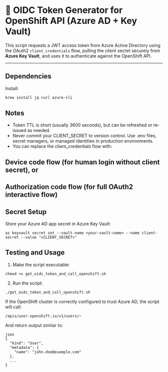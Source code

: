 # 🔐 OIDC Token Generator for OpenShift API (Azure AD + Key Vault)

This script requests a JWT access token from Azure Active Directory using the OAuth2 `client_credentials` flow, pulling the client secret securely from **Azure Key Vault**, and uses it to authenticate against the OpenShift API.

---

## Dependencies

Install:

```bash
brew install jq curl azure-cli
```
## Notes
* Token TTL is short (usually 3600 seconds), but can be refreshed or re-issued as needed.
* Never commit your CLIENT_SECRET to version control. Use .env files, secret managers, or managed identities in production environments.
* You can replace the client_credentials flow with:

## Device code flow (for human login without client secret), or

## Authorization code flow (for full OAuth2 interactive flow)

## Secret Setup
Store your Azure AD app secret in Azure Key Vault:
```
az keyvault secret set --vault-name <your-vault-name> --name client-secret --value "<CLIENT_SECRET>"
```

## Testing and Usage
1. Make the script executable:

```
chmod +x get_oidc_token_and_call_openshift.sh
```
2. Run the script:
```
./get_oidc_token_and_call_openshift.sh
```
If the OpenShift cluster is correctly configured to trust Azure AD, the script will call:
```
/apis/user.openshift.io/v1/users/~
```
And return output similar to:
```
json
{
  "kind": "User",
  "metadata": {
    "name": "john.doe@example.com"
  },
  ...
}
```
